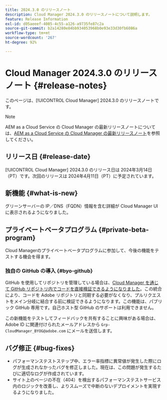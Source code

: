 ```yaml
---
title: 2024.3.0 のリリースノート
description: Cloud Manager 2024.3.0 のリリースノートについて説明します。
feature: Release Information
exl-id: d05aeeef-4085-4c55-a126-a9735fe87c2a
source-git-commit: b2a14280e84bb934053968b0e93e33d30fb6086a
workflow-type: tm+mt
source-wordcount: '267'
ht-degree: 92%

---
```



# Cloud Manager 2024.3.0 のリリースノート {#release-notes}

このページは、[!UICONTROL Cloud Manager] 2024.3.0 のリリースノートです。

>[!NOTE]
>
>AEM as a Cloud Service の Cloud Manager の最新リリースノートについては、[AEM as a Cloud Service の Cloud Manager の最新リリースノート](https://experienceleague.adobe.com/ja/docs/experience-manager-cloud-service/content/release-notes/cloud-manager/current)を参照してください。

## リリース日 {#release-date}

[!UICONTROL Cloud Manager] 2024.3.0 のリリース日は 2024年3月14日（PT）です。次回のリリースは 2024年4月11日（PT）に予定されています。

## 新機能 {#what-is-new}

グリーンサーバーの IP／DNS（FQDN）情報を含む詳細が Cloud Manager UI に表示されるようになりました。

## プライベートベータプログラム {#private-beta-program}

Cloud Managerのプライベートベータプログラムに参加して、今後の機能をテストする機会を得ます。

### 独自の GitHub の導入 {#byo-github}

GitHub を使用してリポジトリを管理している場合は、[Cloud Manager を通じて GitHub リポジトリ内でコードを直接検証できるようになりました](/help/managing-code/private-repositories.md)。この統合により、コードを Adobe リポジトリと同期する必要がなくなり、プルリクエストをメイン分岐に結合する前に検証できるようになります。この機能は、パブリック GitHub 専用です。自己ホスト型 GitHub のサポートは利用できません。

この新機能をテストしてフィードバックを共有することに興味がある場合は、Adobe ID に関連付けられたメールアドレスから `Grp-CloudManager_BYOG@adobe.com` にメールを送信します。

## バグ修正 {#bug-fixes}

* パフォーマンステストステップ中、エラー率指標に異常値が発生した際にログが生成されなかったバグを修正しました。現在は、この問題が発生するたびに適切なログが作成されています。
* サイト上のページの不在（404）を検出するパフォーマンステストサービス内のロジックを改善し、よりスムーズで中断のないデプロイメントを実現するようになりました。
